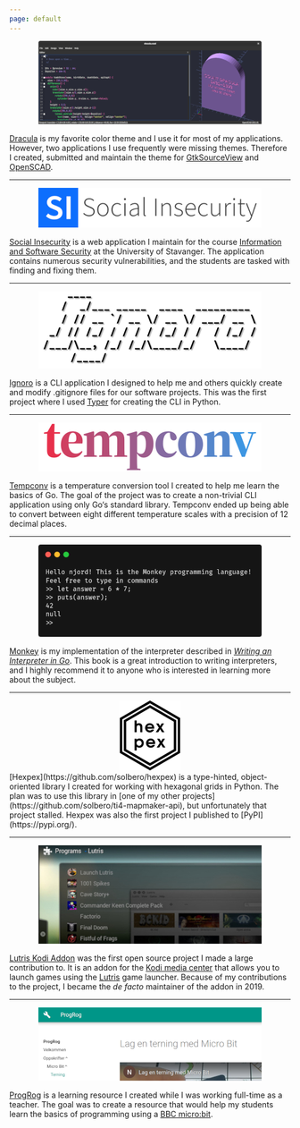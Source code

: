 ```yaml
---
page: default
---
```


<div align="center"><a href="https://github.com/solbero/social-insecurity"><img src="assets/img/dracula.png" alt="Social Insecurity"/></a></div>

[Dracula](https://draculatheme.com/) is my favorite color theme and I use it for most of my applications. However, two applications I use frequently were missing themes. Therefore I created, submitted and maintain the theme for [GtkSourceView](https://draculatheme.com/gtksourceview) and [OpenSCAD](https://draculatheme.com/openscad).

---

<div align="center"><a href="https://github.com/solbero/social-insecurity"><img src="assets/img/social-insecurity.png" alt="Social Insecurity"/></a></div>

[Social Insecurity](https://github.com/solbero/social-insecurity) is a web application I maintain for the course [Information and Software Security](https://www.uis.no/en/course/DAT250_1) at the University of Stavanger. The application contains numerous security vulnerabilities, and the students are tasked with finding and fixing them.

---

<div align="center"><a href="https://github.com/solbero/ignoro"><img src="assets/img/ignoro.png" alt="Ignoro"/></a></div>

[Ignoro](https://github.com/solbero/ignoro) is a CLI application I designed to help me and others quickly create and modify .gitignore files for our software projects. This was the first project where I used [Typer](https://typer.tiangolo.com/) for creating the CLI in Python.

---

<div align="center"><a href="https://github.com/solbero/tempconv"><img src="assets/img/tempconv.png" alt="Tempconv"/></a></div>

[Tempconv](https://github.com/solbero/tempconv) is a temperature conversion tool I created to help me learn the basics of Go. The goal of the project was to create a non-trivial CLI application using only Go‘s standard library. Tempconv ended up being able to convert between eight different temperature scales with a precision of 12 decimal places.

---

<p align="center"><a href="https://github.com/solbero/monkey"><img src="assets/img/monkey.png" alt="Monkey"/></a></p>

[Monkey](https://github.com/solbero/monkey) is my implementation of the interpreter described in _[Writing an Interpreter in Go](https://interpreterbook.com/)_. This book is a great introduction to writing interpreters, and I highly recommend it to anyone who is interested in learning more about the subject.

---

<div align="center"><a href="https://github.com/solbero/hexpex"><img src="assets/img/hexpex.png" alt="Hexpex"/></a></div>
[Hexpex](https://github.com/solbero/hexpex) is a type-hinted, object-oriented library I created for working with hexagonal grids in Python. The plan was to use this library in [one of my other projects](https://github.com/solbero/ti4-mapmaker-api), but unfortunately that project stalled. Hexpex was also the first project I published to [PyPI](https://pypi.org/).

---

<p align="center"><a href="https://github.com/RobLoach/lutris-kodi-addon"><img src="assets/img/kodi.jpg" alt="Lutris Kodi Addon"/></a></p>

[Lutris Kodi Addon](https://github.com/RobLoach/lutris-kodi-addon) was the first open source project I made a large contribution to. It is an addon for the [Kodi media center](https://kodi.tv/) that allows you to launch games using the [Lutris](https://lutris.net/) game launcher. Because of my contributions to the project, I became the _de facto_ maintainer of the addon in 2019.

---

<p align="center"><a href="https://solbero.github.io/progrog/"><img src="assets/img/progrog.png" alt="ProgRog"/></a></p>

[ProgRog](https://solbero.github.io/progrog/) is a learning resource I created while I was working full-time as a teacher. The goal was to create a resource that would help my students learn the basics of programming using a [BBC micro:bit](https://microbit.org/).
